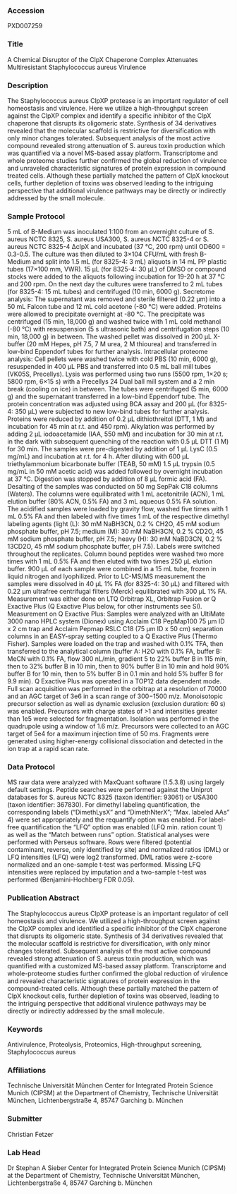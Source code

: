 ### Accession
PXD007259

### Title
A Chemical Disruptor of the ClpX Chaperone Complex Attenuates Multiresistant Staphylococcus aureus Virulence

### Description
The Staphylococcus aureus ClpXP protease is an important regulator of cell homeostasis and virulence. Here we utilize a high-throughput screen against the ClpXP complex and identify a specific inhibitor of the ClpX chaperone that disrupts its oligomeric state. Synthesis of 34 derivatives revealed that the molecular scaffold is restrictive for diversification with only minor changes tolerated. Subsequent analysis of the most active compound revealed strong attenuation of S. aureus toxin production which was quantified via a novel MS-based assay platform. Transcriptome and whole proteome studies further confirmed the global reduction of virulence and unraveled characteristic signatures of protein expression in compound treated cells. Although these partially matched the pattern of ClpX knockout cells, further depletion of toxins was observed leading to the intriguing perspective that additional virulence pathways may be directly or indirectly addressed by the small molecule.

### Sample Protocol
5 mL of B-Medium was inoculated 1:100 from an overnight culture of S. aureus NCTC 8325, S. aureus USA300, S. aureus NCTC 8325-4 or S. aureus NCTC 8325-4 ΔclpX and incubated (37 °C, 200 rpm) until OD600 = 0.3-0.5. The culture was then diluted to 3×104 CFU/mL with fresh B-Medium and split into 1.5 mL (for 8325-4: 3 mL) aliquots in 14 mL PP plastic tubes (17×100 mm, VWR). 15 µL (for 8325-4: 30 µL) of DMSO or compound stocks were added to the aliquots following incubation for 19-20 h at 37 °C and 200 rpm. On the next day the cultures were transferred to 2 mL tubes (for 8325-4: 15 mL tubes) and centrifuged (10 min, 6000 g). Secretome analysis: The supernatant was removed and sterile filtered (0.22 µm) into a 50 mL Falcon tube and 12 mL cold acetone (-80 °C) were added. Proteins were allowed to precipitate overnight at -80 °C. The precipitate was centrifuged (15 min, 18,000 g) and washed twice with 1 mL cold methanol (-80 °C) with resuspension (5 s ultrasonic bath) and centrifugation steps (10 min, 18,000 g) in between. The washed pellet was dissolved in 200 µL X-buffer (20 mM Hepes, pH 7.5, 7 M urea, 2 M thiourea) and transferred in low-bind Eppendorf tubes for further analysis. Intracellular proteome analysis: Cell pellets were washed twice with cold PBS (10 min, 6000 g), resuspended in 400 µL PBS and transferred into 0.5 mL ball mill tubes (VK05S, Precellys). Lysis was performed using two runs (5500 rpm, 1×20 s; 5800 rpm, 6×15 s) with a Precellys 24 Dual ball mill system and a 2 min break (cooling on ice) in between. The tubes were centrifuged (5 min, 6000 g) and the supernatant transferred in a low-bind Eppendorf tube. The protein concentration was adjusted using BCA assay and 200 µL (for 8325-4: 350 µL) were subjected to new low-bind tubes for further analysis. Proteins were reduced by addition of 0.2 µL dithiothreitol (DTT, 1 M) and incubation for 45 min at r.t. and 450 rpm). Alkylation was performed by adding 2 µL iodoacetamide (IAA, 550 mM) and incubation for 30 min at r.t. in the dark with subsequent quenching of the reaction with 0.5 µL DTT (1 M) for 30 min. The samples were pre-digested by addition of 1 µL LysC (0.5 mg/mL) and incubation at r.t. for 4 h. After diluting with 600 µL triethylammonium bicarbonate buffer (TEAB, 50 mM) 1.5 µL trypsin (0.5 mg/mL in 50 mM acetic acid) was added followed by overnight incubation at 37 °C. Digestion was stopped by addition of 8 µL formic acid (FA). Desalting of the samples was conducted on 50 mg SepPak C18 columns (Waters). The columns were equilibrated with 1 mL acetonitrile (ACN), 1 mL elution buffer (80% ACN, 0.5% FA) and 3 mL aqueous 0.5% FA solution. The acidified samples were loaded by gravity flow, washed five times with 1 mL 0.5% FA and then labeled with five times 1 mL of the respective dimethyl labeling agents (light (L): 30 mM NaBH3CN, 0.2 % CH2O, 45 mM sodium phosphate buffer, pH 7.5; medium (M): 30 mM NaBH3CN, 0.2 % CD2O, 45 mM sodium phosphate buffer, pH 7.5; heavy (H): 30 mM NaBD3CN, 0.2 % 13CD2O, 45 mM sodium phosphate buffer, pH 7.5). Labels were switched throughout the replicates. Column bound peptides were washed two more times with 1 mL 0.5% FA and then eluted with two times 250 µL elution buffer. 900 µL of each sample were combined in a 15 mL tube, frozen in liquid nitrogen and lyophilized. Prior to LC-MS/MS measurement the samples were dissolved in 40 µL 1% FA (for 8325-4: 30 µL) and filtered with 0.22 µm ultrafree centrifugal filters (Merck) equilibrated with 300 µL 1% FA. Measurement was either done on LTQ Orbitrap XL, Orbitrap Fusion or Q Exactive Plus (Q Exactive Plus below, for other instruments see SI).  Measurement on Q Exactive Plus: Samples were analyzed with an UltiMate 3000 nano HPLC system (Dionex) using Acclaim C18 PepMap100 75 μm ID x 2 cm trap and Acclaim Pepmap RSLC C18 (75 μm ID x 50 cm)  separation columns in an EASY-spray setting coupled to a Q Exactive Plus (Thermo Fisher). Samples were loaded on the trap and washed with 0.1% TFA, then transferred to the analytical column (buffer A: H2O with 0.1% FA, buffer B: MeCN with 0.1% FA, flow 300 nL/min, gradient 5 to 22% buffer B in 115 min, then to 32% buffer B in 10 min, then to 90% buffer B in 10 min and hold 90% buffer B for 10 min, then to 5% buffer B in 0.1 min and hold 5% buffer B for 9.9 min). Q Exactive Plus was operated in a TOP12 data dependent mode. Full scan acquisition was performed in the orbitrap at a resolution of 70000 and an AGC target of 3e6 in a scan range of 300−1500 m/z. Monoisotopic precursor selection as well as dynamic exclusion (exclusion duration: 60 s) was enabled. Precursors with charge states of >1 and intensities greater than 1e5 were selected for fragmentation. Isolation was performed in the quadrupole using a window of 1.6 m/z. Precursors were collected to an AGC target of 5e4 for a maximum injection time of 50 ms. Fragments were generated using higher-energy collisional dissociation and detected in the ion trap at a rapid scan rate.

### Data Protocol
MS raw data were analyzed with MaxQuant software (1.5.3.8) using largely default settings. Peptide searches were performed against the Uniprot databases for S. aureus NCTC 8325 (taxon identifier: 93061) or USA300 (taxon identifier: 367830). For dimethyl labeling quantification, the corresponding labels (“DimethLysX” and “DimethNterX”; “Max. labeled AAs” 4) were set appropriately and the requantify option was enabled. For label-free quantification the “LFQ” option was enabled (LFQ min. ration count 1) as well as the “Match between runs” option. Statistical analyses were performed with Perseus software. Rows were filtered (potential contaminant, reverse, only identified by site) and normalized ratios (DML) or LFQ intensities (LFQ) were log2 transformed. DML ratios were z-score normalized and an one-sample t-test was performed. Missing LFQ intensities were replaced by imputation and a two-sample t-test was performed (Benjamini-Hochberg FDR 0.05).

### Publication Abstract
The Staphylococcus aureus ClpXP protease is an important regulator of cell homeostasis and virulence. We utilized a high-throughput screen against the ClpXP complex and identified a specific inhibitor of the ClpX chaperone that disrupts its oligomeric state. Synthesis of 34 derivatives revealed that the molecular scaffold is restrictive for diversification, with only minor changes tolerated. Subsequent analysis of the most active compound revealed strong attenuation of S. aureus toxin production, which was quantified with a customized MS-based assay platform. Transcriptome and whole-proteome studies further confirmed the global reduction of virulence and revealed characteristic signatures of protein expression in the compound-treated cells. Although these partially matched the pattern of ClpX knockout cells, further depletion of toxins was observed, leading to the intriguing perspective that additional virulence pathways may be directly or indirectly addressed by the small molecule.

### Keywords
Antivirulence, Proteolysis, Proteomics, High-throughput screening, Staphylococcus aureus

### Affiliations
Technische Universität München
Center for Integrated Protein Science Munich (CIPSM) at the Department of Chemistry, Technische Universität München, Lichtenbergstraße 4, 85747 Garching b. München

### Submitter
Christian Fetzer

### Lab Head
Dr Stephan A Sieber
Center for Integrated Protein Science Munich (CIPSM) at the Department of Chemistry, Technische Universität München, Lichtenbergstraße 4, 85747 Garching b. München



